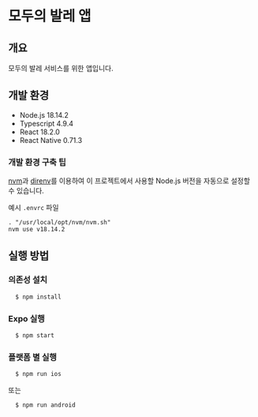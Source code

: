 # 모두의 발레 앱

## 개요

모두의 발레 서비스를 위한 앱입니다.

## 개발 환경

- Node.js 18.14.2
- Typescript 4.9.4
- React 18.2.0
- React Native 0.71.3

### 개발 환경 구축 팁

[nvm](https://github.com/nvm-sh/nvm)과 [direnv](https://direnv.net/)를 이용하여
이 프로젝트에서 사용할 Node.js 버전을 자동으로 설정할 수 있습니다.

예시 `.envrc` 파일

```.envrc
. "/usr/local/opt/nvm/nvm.sh"
nvm use v18.14.2
```

## 실행 방법

### 의존성 설치

```bash
  $ npm install
```

### Expo 실행

```bash
  $ npm start
```

### 플랫폼 별 실행

```bash
  $ npm run ios
```

또는

```bash
  $ npm run android
```
